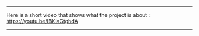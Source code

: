 *****************************************************************************************

Here is a short video that shows what the project is about : https://youtu.be/lBKiaGtghdA

*****************************************************************************************
